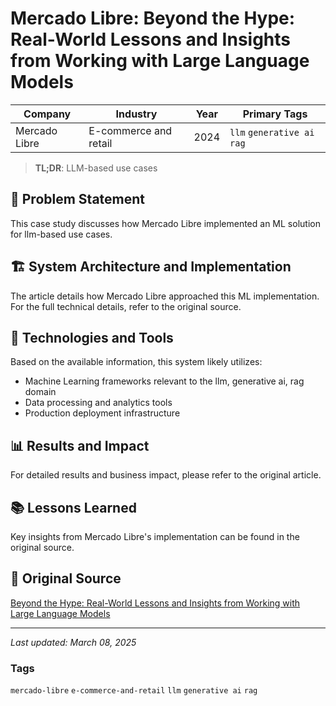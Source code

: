 # Mercado Libre: Beyond the Hype: Real-World Lessons and Insights from Working with Large Language Models

| Company | Industry | Year | Primary Tags | 
|---------|----------|------|--------------|
| Mercado Libre | E-commerce and retail | 2024 | `llm` `generative ai` `rag` |

> **TL;DR**: LLM-based use cases

## 📝 Problem Statement

This case study discusses how Mercado Libre implemented an ML solution for llm-based use cases.

## 🏗️ System Architecture and Implementation

The article details how Mercado Libre approached this ML implementation. For the full technical details, refer to the original source.

## 🔧 Technologies and Tools

Based on the available information, this system likely utilizes:

- Machine Learning frameworks relevant to the llm, generative ai, rag domain
- Data processing and analytics tools
- Production deployment infrastructure

## 📊 Results and Impact

For detailed results and business impact, please refer to the original article.

## 📚 Lessons Learned

Key insights from Mercado Libre's implementation can be found in the original source.

## 🔗 Original Source

[Beyond the Hype: Real-World Lessons and Insights from Working with Large Language Models](https://medium.com/mercadolibre-tech/beyond-the-hype-real-world-lessons-and-insights-from-working-with-large-language-models-6d637e39f8f8)

---

*Last updated: March 08, 2025*

### Tags

`mercado-libre` `e-commerce-and-retail` `llm` `generative ai` `rag`
